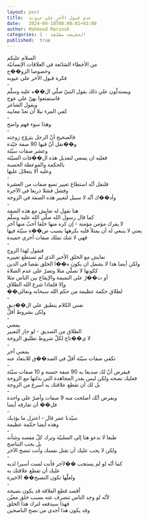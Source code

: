 ```yaml
---
layout: post
title:  عدم قبول الآخر علي عيوبه
date:   2024-04-10T00:00:01+03:00
author: Mahmoud Marzouk
categories: 1 - الحقيقة مطلقة
published:  true
---
```

السلام عليكم\
من الأخطاء الشائعة في العلاقات الإنسانيّة\
وخصوصا الزو��ج\
فكرة قبول الآخر علي عيوبه\
-\
ويستدلّون علي ذلك بقول النبيّ صلّي ال��ه عليه وسلّم\
فاستمتعوا بهنّ علي عوج\
وبقول الشاعر\
كفي المرء نبلا أن تعدّ معايبه\
-\
وهذا سوء فهم واضح\
-\
فالصحيح أنّ الرجل يتزوّج زوجته\
و��نقل أنّ فيها 90 صفة جيّدة\
وعشر صفات سيّئة\
فعليه ان يسعي لتعديل هذه ال��فات السيّئة\
بالحكمة والموعظة الحسنة\
وعليه ألا يتعجّل عليها\
-\
فلنقل أنّه استطاع تغيير تسع صفات من العشرة\
وفشل فشلا ذريعا في الآخرة\
وأد��ك أنّه لا سبيل لتغيير هذه الصفة في الزوجة\
-\
هنا نقول له تعايش مع هذه الصفة\
كما قال رسول الله صلّي الله عليه وسلّم\
لا يفرك مؤمن مؤمنة - إن كره منها خلقا أحبّ منها آخر\
يعني لا ينبغي له أن يمتلأ قلبه بكرهها بسبب ص��ة سيّئة فيها\
فهي لا شك تملك صفات أخري حميدة\
-\
فنقول لهذا الزوج\
تعايش مع الخلق الأخير الذي لم تستطع تغييره\
ولكن أيضا هذا لا يشمل ان يكون ه��ا الخلق نقصا في الدين\
ككونها لا تصلّي مثلا وتصرّ علي عدم الصلاة\
أو ت��رّ علي النميمة والإيقاع بين الناس مثلا\
وإلا فلماذا شرع الله الطلاق\
��لطلاق حكمة عظيمة من حكم الله سبحانه وتعالي\
-\
نفس الكلام ينطبق علي ال��ديق\
ولكن بشروط أقلّ\
-\
بمعني\
الطلاق من الصديق - لو جاز التعبير\
لا ي��تاج لكلّ شروط تطليق الزوجة\
-\
بمعني آخر\
تكفي صفات سيّئة أقلّ في الصد��ق للابتعاد عنه\
-\
فبفرض أنّ لك صديقا به 90 صفة حسنة و 10 صفات سيّئة\
فعليك نصحه ولكن ليس بقدر المجاهدة التي بذلتها مع الزوجة\
بل لك أن تقطع علاقتك به أسرع من الزوجة\
-\
وبفرض أنّك أصلحت منه 9 صفات وأصرّ علي واحدة\
فل�� أن تفارقه أيضا\
-\
سيّدنا عمر قال - اعتزل ما يؤذيك\
وهذه أيضا حكمة عظيمة\
-\
طبعا لا ندعو هنا إلي السلبيّة وترك كلّ مفسد وشأنه\
بل يجب التناصح\
ولكن لا يجب عليك أن تقتل نفسك وأنت تنصح الآخر\
-\
كما أنّه لو لم يستجب ��لآخر فأنت لست أسيرا لديه\
عليك أن تقطع علاقتك به\
ولعلّها تكون النصيح�� الاخيرة\
-\
أقصد قطع العلاقة قد يكون نصيحة\
لأنّه لو وجد الناس تنصرف عنه بسبب خلق معيّن\
فهذا سيدفعه لترك هذا الخلق\
وقد يكون هذا أجدي من نصح الناصحين
